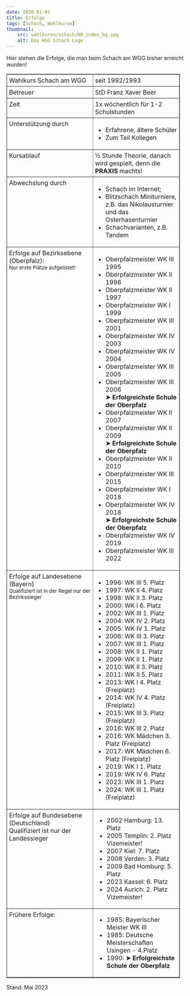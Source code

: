 ```yaml
---
date: 2020-01-01
title: Erfolge
tags: [Schach, Wahlkurse]
thumbnail: 
    src: wahlkurse/schach/00_index_bg.jpg
    alt: Das WGG Schach Logo
---
```


<style>
    table.stmittig {
        width: 90%
    }

    .up {
        vertical-align: top;
        padding: 5px;
    width: 50%
    }
</style>

Hier stehen die Erfolge, die man beim Schach am WGG bisher erreicht wurden!

<table border class="stmittig">
    <tr>
        <td class="up">Wahlkurs Schach am WGG</td>
        <td class="up">seit 1992/1993</td>
    </tr>
    <tr>
        <td class="up">Betreuer</td>
        <td class="up">StD Franz Xaver Beer</td>
    </tr>
    <tr>
        <td class="up">Zeit</td>
        <td class="up">1x wöchentlich für 1-2 Schulstunden</td>
    </tr>
    <tr>
        <td class="up">Unterstützung durch</td>
        <td class="up">
            <ul>
                <li>Erfahrene, ältere Schüler</li>
                <li>Zum Teil Kollegen</li>
            </ul>
        </td>
    </tr>
    <tr>
        <td class="up">Kursablauf</td>
        <td class="up">&#189; Stunde Theorie, danach wird gespielt, denn die <b>PRAXIS</b> machts!</td>
    </tr>
    <tr>
        <td class="up">Abwechslung durch</td>
        <td class="up">
            <ul>
                <li>Schach im Internet;</li>
                <li>Blitzschach Miniturniere, z.B. das Nikolausturnier und das Osterhasenturnier</li>
                <li>Schachvarianten, z.B. Tandem</li>
            </ul>
        </td>
    </tr>
    <tr>
        <td class="up">
            Erfolge auf Bezirksebene (Oberpfalz):<br />
            <span style="font-size:10pt">Nur erste Plätze aufgelistet!</span>
        </td>
        <td class="up">
            <ul>
                <li>Oberpfalzmeister WK III 1995</li>
                <li>Oberpfalzmeister WK II 1996</li>
                <li>Oberpfalzmeister WK II 1997</li>
                <li>Oberpfalzmeister WK I 1999</li>
                <li>Oberpfalzmeister WK III 2001</li>
                <li>Oberpfalzmeister WK IV 2003</li>
                <li>Oberpfalzmeister WK IV 2004</li>
                <li>Oberpfalzmeister WK III 2005</li>
                <li>Oberpfalzmeister WK III 2006<br /><b>&#10148; Erfolgreichste Schule der Oberpfalz</b></li>
                <li>Oberpfalzmeister WK II 2007</li>
                <li>Oberpfalzmeister WK II 2009<br /><b>&#10148; Erfolgreichste Schule der Oberpfalz</b></li>
                <li>Oberpfalzmeister WK II 2010</li>
                <li>Oberpfalzmeister WK III 2015</li>
                <li>Oberpfalzmeister WK I 2018</li>
                <li>Oberpfalzmeister WK IV 2018<br /><b>&#10148; Erfolgreichste Schule der Oberpfalz</b></li>
                <li>Oberpfalzmeister WK IV 2019</li>
                <li>Oberpfalzmeister WK III 2022</li>
            </ul>
        </td>
    </tr>
    <tr>
        <td class="up">Erfolge auf Landesebene (Bayern)<br />
        <span style="font-size:10pt">Qualifiziert ist in der Regel nur der Bezirkssieger</span>
        </td>
        <td class="up">
            <ul>
                <li>1996: WK III 5. Platz</li>
                <li>1997: WK II 4. Platz</li>
                <li>1998: WK II 3. Platz</li>
                <li>2000: WK I 6. Platz</li>
                <li>2002: WK III 1. Platz</li>
                <li>2004: WK IV 2. Platz</li>
                <li>2005: WK IV 1. Platz</li>
                <li>2006: WK III 3. Platz</li>
                <li>2007: WK III 1. Platz</li>
                <li>2008: WK II 1. Platz</li>
                <li>2009: WK II 1. Platz</li>
                <li>2010: WK II 3. Platz</li>
                <li>2011: WK II 5. Platz</li>
                <li>2013: WK I 4. Platz (Freiplatz)</li>
                <li>2014: WK IV 4. Platz (Freiplatz)</li>
                <li>2015: WK III 3. Platz (Freiplatz)</li>
                <li>2016: WK III 2. Platz</li>
                <li>2016: WK Mädchen 3. Platz (Freiplatz)</li>
                <li>2017: WK Mädchen 6. Platz (Freiplatz)</li>
                <li>2019: WK I 1. Platz</li>
                <li>2019: WK IV 6. Platz</li>
                <li>2023: WK III 1. Platz</li>
                <li>2024: WK III 1. Platz (Freiplatz) </li>
            </ul>
        </td>
    </tr>
    <tr>
        <td class="up">
            Erfolge auf Bundesebene (Deutschland)<br />
            Qualifiziert ist nur der Landessieger
        </td>
        <td>
            <ul>
                <li>2002 Hamburg: 13. Platz</li>
                <li>2005 Templin: 2. Platz Vizemeister!</li>
                <li>2007 Kiel: 7. Platz</li>
                <li>2008 Verden: 3. Platz </li>
                <li>2009 Bad Homburg: 5. Platz </li>
                <li>2023 Kassel: 6. Platz</li>
                <li>2024 Aurich: 2. Platz Vizemeister!</li>
            </ul>
        </td>    
    </tr>
    <tr>
        <td class="up">
            Frühere Erfolge:
        </td>
        <td>
            <ul>
                <li>1985: Bayerischer Meister WK III</li>
                <li>1985: Deutsche Meisterschaften Usingen - 4.Platz </li>
                <li>1990: <b>&#10148; Erfolgreichste Schule der Oberpfalz</b></li>
            </ul>
        </td>    
    </tr>

</table>

Stand: Mai 2023